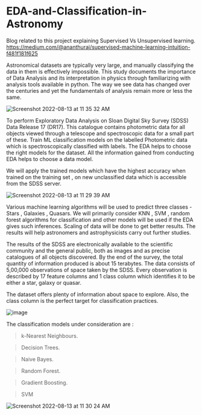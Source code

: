 # EDA-and-Classification-in-Astronomy

Blog related to this project explaining Supervised Vs Unsupervised learning. 
https://medium.com/@ananthuraj/supervised-machine-learning-intuition-f481f181f625

Astronomical datasets are typically very large, and manually classifying the data in them is effectively impossible.
This study documents the importance of Data Analysis and its interpretation in physics through familiarizing with analysis tools available in python. The way we see data has changed over the centuries and yet the fundamentals of analysis remain more or less the same.

![Screenshot 2022-08-13 at 11 35 32 AM](https://user-images.githubusercontent.com/60540680/184471079-ce0baf7c-4178-4df8-b7bc-53c9222c1530.png)

To perform Exploratory Data Analysis on Sloan Digital Sky Survey (SDSS) Data Release 17 (DR17). This catalogue contains photometric data for all objects viewed through a telescope and spectroscopic data for a small part of these. Train ML classification models on the labelled Photometric data which is spectroscopically classified with labels. The EDA helps to choose the right models for the dataset. All the information gained from conducting EDA helps to choose a data model. 

We will apply the trained models which have the highest accuracy when trained on the training set , on new unclassified data which is accessible from the SDSS server. 

![Screenshot 2022-08-13 at 11 29 39 AM](https://user-images.githubusercontent.com/60540680/184470892-156a1ef7-632c-4f00-9492-a5de20e80dd0.png)

Various machine learning algorithms will be used to predict three classes - Stars , Galaxies , Quasars. We will primarily consider KNN , SVM , random forest algorithms for classification and other models will be used if the EDA gives such inferences. Scaling of data will be done to get better results. The results will help astronomers and astrophysicists carry out further studies.



The results of the SDSS are electronically available to the scientific community and the general public, both as images and as precise catalogues of all objects discovered. By the end of the survey, the total quantity of information produced is about 15 terabytes. 
The data consists of 5,00,000 observations of space taken by the SDSS. Every observation is described by 17 feature columns and 1 class column which identifies it to be either a star, galaxy or quasar.

The dataset offers plenty of information about space to explore. Also, the class column is the perfect target for classification practices. 
     

![image](https://user-images.githubusercontent.com/60540680/184470954-993d563f-5117-4959-8584-107ae53f635e.png)

The classification models under consideration are :
> k-Nearest Neighbours.
 
> Decision Trees.

> Naive Bayes.
 
> Random Forest.
 
> Gradient Boosting.
 
> SVM

![Screenshot 2022-08-13 at 11 30 24 AM](https://user-images.githubusercontent.com/60540680/184470923-62ee814a-d700-4e19-bd17-22918c7294a1.png)

